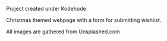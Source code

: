 Project created under Kodehode

Christmas themed webpage with a form for submitting wishlist.

All images are gathered from Unsplashed.com
